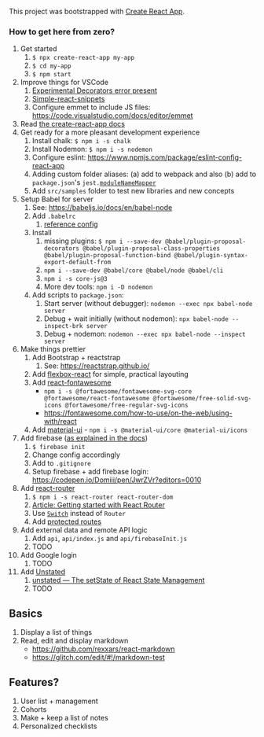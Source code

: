 This project was bootstrapped with [Create React App](https://github.com/facebook/create-react-app).


### How to get here from zero?

1. Get started
    1. `$ npx create-react-app my-app`
    1. `$ cd my-app`
    1. `$ npm start`
1. Improve things for VSCode
   1. [Experimental Decorators error present](https://github.com/Microsoft/vscode/issues/28097)
   1. [Simple-react-snippets](https://marketplace.visualstudio.com/items?itemName=burkeholland.simple-react-snippets)
   1. Configure emmet to include JS files: https://code.visualstudio.com/docs/editor/emmet
1. Read [the create-react-app docs](https://facebook.github.io/create-react-app/docs/)
1. Get ready for a more pleasant development experience
    1. Install chalk: `$ npm i -s chalk`
    1. Install Nodemon: `$ npm i -s nodemon`
    1. Configure eslint: https://www.npmjs.com/package/eslint-config-react-app
    1. Adding custom folder aliases: (a) add to webpack and also (b) add to `package.json`'s `jest.`[`moduleNameMapper`](https://alexjover.com/blog/enhance-jest-configuration-with-module-aliases/)
    1. Add `src/samples` folder to test new libraries and new concepts
1. Setup Babel for server
    1. See: https://babeljs.io/docs/en/babel-node
    1. Add `.babelrc`
        1. [reference config](https://github.com/Domiii/dbdi/blob/master/.babelrc)
    1. Install 
        1. missing plugins: `$ npm i --save-dev @babel/plugin-proposal-decorators @babel/plugin-proposal-class-properties @babel/plugin-proposal-function-bind @babel/plugin-syntax-export-default-from`
        1. `npm i --save-dev @babel/core @babel/node @babel/cli`
        1. `npm i -s core-js@3`
        1. More dev tools: `npm i -D nodemon`
    1. Add scripts to `package.json`:
        1. Start server (without debugger): `nodemon --exec npx babel-node server`
        1. Debug + wait initially (without nodemon): `npx babel-node --inspect-brk server`
        1. Debug + nodemon: `nodemon --exec npx babel-node --inspect server`
1. Make things prettier
    1. Add Bootstrap + reactstrap
         1. See: https://reactstrap.github.io/
    1. Add [flexbox-react](https://www.npmjs.com/package/flexbox-react) for simple, practical layouting
    1. Add [react-fontawesome](https://github.com/FortAwesome/react-fontawesome)
        * `npm i -s @fortawesome/fontawesome-svg-core @fortawesome/react-fontawesome @fortawesome/free-solid-svg-icons @fortawesome/free-regular-svg-icons`
        * https://fontawesome.com/how-to-use/on-the-web/using-with/react
    1. Add [material-ui](https://material-ui.com/) - `npm i -s @material-ui/core @material-ui/icons`
1. Add firebase ([as explained in the docs](https://facebook.github.io/create-react-app/docs/deployment#firebase-https-firebasegooglecom))
    1. `$ firebase init`
    1. Change config accordingly
    1. Add to `.gitignore`
    1. Setup firebase + add firebase login: https://codepen.io/Domiii/pen/JwrZVr?editors=0010
1. Add [react-router](https://github.com/reactjs/react-router-tutorial/tree/master/lessons/01-setting-up)
    1. `$ npm i -s react-router react-router-dom`
    1. [Article: Getting started with React Router](https://codeburst.io/getting-started-with-react-router-5c978f70df91)
    1. Use [`Switch`](https://medium.com/@jenniferdobak/react-router-vs-switch-components-2af3a9fc72e) instead of `Router`
    1. Add [protected routes](https://stackoverflow.com/a/48497783)
1. Add external data and remote API logic
    1. Add `api`, `api/index.js` and `api/firebaseInit.js`
    1. TODO
1. Add Google login
    1. TODO
1. Add [Unstated](https://github.com/jamiebuilds/unstated)
    1. [unstated — The setState of React State Management](https://medium.com/react-native-training/unstated-the-setstate-of-react-state-management-8ce47b240e6d)
    1. TODO


## Basics
1. Display a list of things
1. Read, edit and display markdown
    * https://github.com/rexxars/react-markdown
    * https://glitch.com/edit/#!/markdown-test

## Features?
1. User list + management
1. Cohorts
1. Make + keep a list of notes
1. Personalized checklists
